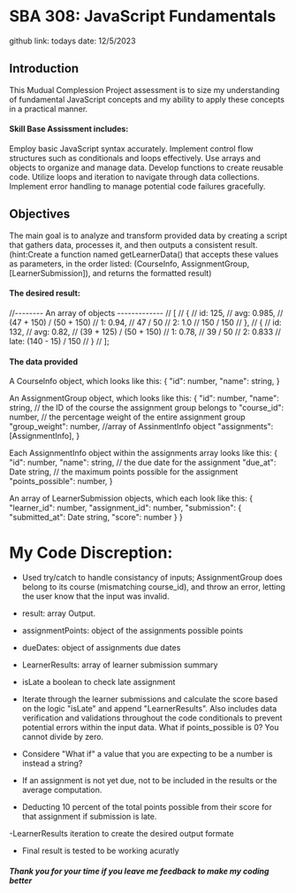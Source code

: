 # SBA 308: JavaScript Fundamentals
github link:
todays date: 12/5/2023

## Introduction
This Mudual Complession Project assessment is to size my understanding of fundamental JavaScript concepts and my ability to apply these concepts in a practical manner. 

#### Skill Base Assissment includes:
Employ basic JavaScript syntax accurately.
Implement control flow structures such as conditionals and loops effectively.
Use arrays and objects to organize and manage data.
Develop functions to create reusable code.
Utilize loops and iteration to navigate through data collections.
Implement error handling to manage potential code failures gracefully.

## Objectives
The main goal is to analyze and transform provided data by
creating a script that gathers data, processes it, and then outputs a consistent result.
(hint:Create a function named getLearnerData() that accepts these values as parameters, in the order listed: (CourseInfo, AssignmentGroup, [LearnerSubmission]), and returns the formatted result)

#### The desired result: 
//-------- An array of objects -------------
  // [
  //   {
  //     id: 125,
  //     avg: 0.985, // (47 + 150) / (50 + 150)
  //     1: 0.94, // 47 / 50
  //     2: 1.0 // 150 / 150
  //   },
  //   {
  //     id: 132,
  //     avg: 0.82, // (39 + 125) / (50 + 150)
  //     1: 0.78, // 39 / 50
  //     2: 0.833 // late: (140 - 15) / 150
  //   }
  // ];

#### The data provided
A CourseInfo object, which looks like this:
{
  "id": number, 
  "name": string,
}

An AssignmentGroup object, which looks like this:
{
  "id": number, 
  "name": string, 
  // the ID of the course the assignment group belongs to
  "course_id": number, 
  // the percentage weight of the entire assignment group
  "group_weight": number,
  //array of AssinmentInfo object 
  "assignments": [AssignmentInfo], 
}

Each AssignmentInfo object within the assignments array looks like this:
{
  "id": number,
  "name": string,
  // the due date for the assignment
  "due_at": Date string,
  // the maximum points possible for the assignment
  "points_possible": number,
}

An array of LearnerSubmission objects, which each look like this:
{
    "learner_id": number,
    "assignment_id": number,
    "submission": {
      "submitted_at": Date string,
      "score": number
    }
}


# My Code Discreption:

- Used try/catch to handle consistancy of inputs; AssignmentGroup does belong to its course (mismatching course_id), and throw an error, letting the user know that the input was invalid. 

- result: array Output.

- assignmentPoints: object of the assignments possible points

- dueDates: object of assignments due dates

- LearnerResults: array of learner submission summary 

- isLate a boolean to check late assignment

- Iterate through the learner submissions and calculate the score based on the logic "isLate" and append "LearnerResults". Also includes data verification and validations throughout the code conditionals to prevent potential errors within the input data. What if points_possible is 0? You cannot divide by zero. 

- Considere "What if" a value that you are expecting to be a number is instead a string? 

- If an assignment is not yet due, not to be included in the results or the average computation. 

- Deducting 10 percent of the total points possible from their score for that assignment if submission is late.

-LearnerResults iteration to create the desired output formate
- Final result is tested to be working acuratly 
##### Thank you for your time if you leave me feedback to make my coding better